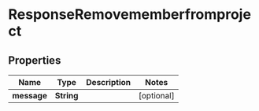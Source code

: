 

# ResponseRemovememberfromproject


## Properties

| Name | Type | Description | Notes |
|------------ | ------------- | ------------- | -------------|
|**message** | **String** |  |  [optional] |



